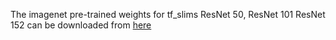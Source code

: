 The imagenet pre-trained weights for tf_slims ResNet 50, ResNet 101 ResNet 152 can be downloaded from [here](https://github.com/tensorflow/models/tree/master/research/slim)